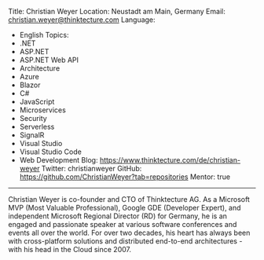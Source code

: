 Title: Christian Weyer
Location: Neustadt am Main, Germany
Email: christian.weyer@thinktecture.com
Language:
  - English
Topics:
  - .NET
  - ASP.NET
  - ASP.NET Web API
  - Architecture
  - Azure
  - Blazor
  - C#
  - JavaScript
  - Microservices
  - Security
  - Serverless
  - SignalR
  - Visual Studio
  - Visual Studio Code
  - Web Development
Blog: https://www.thinktecture.com/de/christian-weyer
Twitter: christianweyer
GitHub: https://github.com/ChristianWeyer?tab=repositories
Mentor: true
---
Christian Weyer is co-founder and CTO of Thinktecture AG. As a Microsoft MVP (Most Valuable Professional), Google GDE (Developer Expert), and independent Microsoft Regional Director (RD) for Germany, he is an engaged and passionate speaker at various software conferences and events all over the world. For over two decades, his heart has always been with cross-platform solutions and distributed end-to-end architectures - with his head in the Cloud since 2007.
